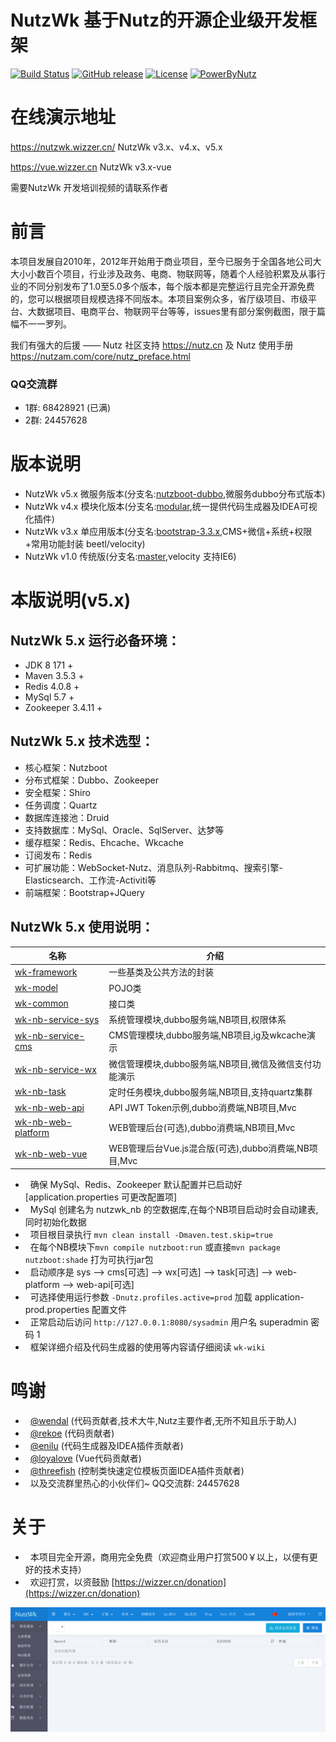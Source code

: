 NutzWk 基于Nutz的开源企业级开发框架
======

[![Build Status](https://travis-ci.org/Wizzercn/NutzWk.png?branch=bootstrap)](https://travis-ci.org/Wizzercn/NutzWk)
[![GitHub release](https://img.shields.io/github/release/Wizzercn/NutzWk.svg)](https://github.com/Wizzercn/NutzWk/releases)
[![License](https://img.shields.io/badge/license-Apache%202-4EB1BA.svg)](https://www.apache.org/licenses/LICENSE-2.0.html)
[![PowerByNutz](https://img.shields.io/badge/PowerBy-Nutz-green.svg)](https://github.com/nutzam/nutz)

在线演示地址
======
https://nutzwk.wizzer.cn/                 NutzWk v3.x、v4.x、v5.x

https://vue.wizzer.cn                     NutzWk v3.x-vue

需要NutzWk 开发培训视频的请联系作者

# 前言

本项目发展自2010年，2012年开始用于商业项目，至今已服务于全国各地公司大大小小数百个项目，行业涉及政务、电商、物联网等，随着个人经验积累及从事行业的不同分别发布了1.0至5.0多个版本，每个版本都是完整运行且完全开源免费的，您可以根据项目规模选择不同版本。本项目案例众多，省厅级项目、市级平台、大数据项目、电商平台、物联网平台等等，issues里有部分案例截图，限于篇幅不一一罗列。

我们有强大的后援 —— Nutz 社区支持  https://nutz.cn  及 Nutz 使用手册 https://nutzam.com/core/nutz_preface.html

### QQ交流群
*  1群: 68428921 (已满)
*  2群: 24457628

# 版本说明

*   NutzWk v5.x 微服务版本(分支名:[nutzboot-dubbo](https://github.com/Wizzercn/NutzWk/tree/nutzboot-dubbo),微服务dubbo分布式版本)
*   NutzWk v4.x 模块化版本(分支名:[modular](https://github.com/Wizzercn/NutzWk/tree/modular),统一提供代码生成器及IDEA可视化插件)
*   NutzWk v3.x 单应用版本(分支名:[bootstrap-3.3.x](https://github.com/Wizzercn/NutzWk/tree/bootstrap-3.3.x),CMS+微信+系统+权限+常用功能封装 beetl/velocity)
*   NutzWk v1.0 传统版(分支名:[master](https://github.com/Wizzercn/NutzWk/tree/master),velocity 支持IE6)


# 本版说明(v5.x)

## NutzWk 5.x 运行必备环境：

*   JDK 8 171 + 
*   Maven 3.5.3 +
*   Redis 4.0.8 +
*   MySql 5.7 +
*   Zookeeper 3.4.11 +

## NutzWk 5.x 技术选型：

*   核心框架：Nutzboot
*   分布式框架：Dubbo、Zookeeper
*   安全框架：Shiro
*   任务调度：Quartz
*   数据库连接池：Druid 
*   支持数据库：MySql、Oracle、SqlServer、达梦等
*   缓存框架：Redis、Ehcache、Wkcache
*   订阅发布：Redis
*   可扩展功能：WebSocket-Nutz、消息队列-Rabbitmq、搜索引擎-Elasticsearch、工作流-Activiti等
*   前端框架：Bootstrap+JQuery

## NutzWk 5.x 使用说明：

| 名称                                     | 介绍                                     |
| ---------------------------------------- | ---------------------------------------- |
|[wk-framework](wk-framework) |一些基类及公共方法的封装|
|[wk-model](wk-app/wk-model) |POJO类|
|[wk-common](wk-app/wk-common) |接口类|
|[wk-nb-service-sys](wk-app/wk-nb-service-sys) |系统管理模块,dubbo服务端,NB项目,权限体系|
|[wk-nb-service-cms](wk-app/wk-nb-service-cms) |CMS管理模块,dubbo服务端,NB项目,ig及wkcache演示|
|[wk-nb-service-wx](wk-app/wk-nb-service-wx) |微信管理模块,dubbo服务端,NB项目,微信及微信支付功能演示|
|[wk-nb-task](wk-app/wk-nb-task) |定时任务模块,dubbo服务端,NB项目,支持quartz集群|
|[wk-nb-web-api](wk-app/wk-nb-web-api) |API JWT Token示例,dubbo消费端,NB项目,Mvc|
|[wk-nb-web-platform](wk-app/wk-nb-web-platform) |WEB管理后台(可选),dubbo消费端,NB项目,Mvc|
|[wk-nb-web-vue](wk-app/wk-nb-web-vue) |WEB管理后台Vue.js混合版(可选),dubbo消费端,NB项目,Mvc|

*   确保 MySql、Redis、Zookeeper 默认配置并已启动好[application.properties 可更改配置项]
*   MySql 创建名为 nutzwk_nb 的空数据库,在每个NB项目启动时会自动建表,同时初始化数据
*   项目根目录执行 `mvn clean install -Dmaven.test.skip=true`
*   在每个NB模块下`mvn compile nutzboot:run` 或直接`mvn package nutzboot:shade` 打为可执行jar包
*   启动顺序是 sys --> cms[可选] --> wx[可选] --> task[可选] --> web-platform --> web-api[可选]
*   可选择使用运行参数 `-Dnutz.profiles.active=prod` 加载 application-prod.properties 配置文件
*   正常启动后访问 `http://127.0.0.1:8080/sysadmin` 用户名 superadmin 密码 1
*   框架详细介绍及代码生成器的使用等内容请仔细阅读 `wk-wiki`


# 鸣谢
*   [@wendal](https://github.com/wendal) (代码贡献者,技术大牛,Nutz主要作者,无所不知且乐于助人)
*   [@rekoe](https://github.com/Rekoe) (代码贡献者)
*   [@enilu](https://github.com/enilu) (代码生成器及IDEA插件贡献者)
*   [@loyalove](https://github.com/loyalove) (Vue代码贡献者)
*   [@threefish](https://github.com/threefish) (控制类快速定位模板页面IDEA插件贡献者)
*   以及交流群里热心的小伙伴们~ QQ交流群: 24457628


# 关于

*   本项目完全开源，商用完全免费（欢迎商业用户打赏500￥以上，以便有更好的技术支持）
*   欢迎打赏，以资鼓励 [https://wizzer.cn/donation](https://wizzer.cn/donation)


![后台截图](demo.png)

